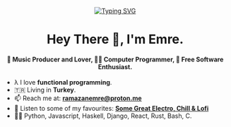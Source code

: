 <div align="center">

[![Typing SVG](https://readme-typing-svg.herokuapp.com?font=Source+Code+Pro&color=%23FF4500&size=27&center=true&vCenter=true&height=100&lines=Free+Software;GNU%2FLinux;Unreol+Freedom)](https://git.io/typing-svg)
  
</div>

<h1 align="center">Hey There 👋, I'm Emre.</h1>
<h4 align="center">🎹 Music Producer and Lover, 👨‍💻 Computer Programmer, 🐧 Free Software Enthusiast.</h3>

- λ I love **functional programming**.
- 🇹🇷 Living in **Turkey**.
- 📫 Reach me at: **ramazanemre@proton.me**
- 🎹 Listen to some of my favourites: **[Some Great Electro, Chill & Lofi](https://open.spotify.com/playlist/0lxgSi4s45loX9MRbnbcVA?si=66420dd02a014aec)**
- 👨‍💻 Python, Javascript, Haskell, Django, React, Rust, Bash, C.
